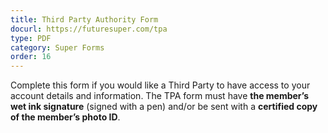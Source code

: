 ```yaml
---
title: Third Party Authority Form
docurl: https://futuresuper.com/tpa
type: PDF
category: Super Forms
order: 16
---
```

Complete this form if you would like a Third Party to have access to your account details and information. The TPA form must have **the member’s wet ink signature** (signed with a pen) and/or be sent with a **certified copy of the member’s photo ID**.